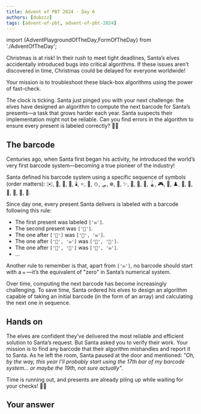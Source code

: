 ```yaml
---
title: Advent of PBT 2024 · Day 6
authors: [dubzzz]
tags: [advent-of-pbt, advent-of-pbt-2024]
---
```


import {AdventPlaygroundOfTheDay,FormOfTheDay} from './AdventOfTheDay';

Christmas is at risk! In their rush to meet tight deadlines, Santa’s elves accidentally introduced bugs into critical algorithms. If these issues aren’t discovered in time, Christmas could be delayed for everyone worldwide!

Your mission is to troubleshoot these black-box algorithms using the power of fast-check.

The clock is ticking. Santa just pinged you with your next challenge: the elves have designed an algorithm to compute the next barcode for Santa’s presents—a task that grows harder each year. Santa suspects their implementation might not be reliable. Can you find errors in the algorithm to ensure every present is labeled correctly? 🎄🔧

<!--truncate-->

## The barcode

Centuries ago, when Santa first began his activity, he introduced the world’s very first barcode system—becoming a true pioneer of the industry!

Santa defined his barcode system using a specific sequence of symbols (order matters): ✉️, 🧺, 🎄, 🔔, 🕯️, ⭐, 🦌, ⛄, 🛷, ❄️, 🎿, ✨, 🤩, 🥳, 🎈, 🪀, 🎮, 🎲, ♟️, 💝, 🎀, 🧦, 🎅, 🤶, 🎁.

Since day one, every present Santa delivers is labeled with a barcode following this rule:

- The first present was labeled `['✉️']`.
- The second present was `['🧺']`.
- The one after `['🎁']` was `['🧺', '✉️']`.
- The one after `['🧺', '✉️']` was `['🧺', '🧺']`.
- The one after `['🧺', '🎁']` was `['🎄', '✉️']`.
- ...

Another rule to remember is that, apart from `['✉️']`, no barcode should start with a `✉️` —it’s the equivalent of "zero" in Santa’s numerical system.

Over time, computing the next barcode has become increasingly challenging. To save time, Santa ordered his elves to design an algorithm capable of taking an initial barcode (in the form of an array) and calculating the next one in sequence.

## Hands on

The elves are confident they’ve delivered the most reliable and efficient solution to Santa’s request. But Santa asked you to verify their work. Your mission is to find any barcode that their algorithm mishandles and report it to Santa. As he left the room, Santa paused at the door and mentioned: _"Oh, by the way, this year I’ll probably start using the 17th bar of my barcode system... or maybe the 19th, not sure actually"_.

Time is running out, and presents are already piling up while waiting for your checks! 🎄🔧

<AdventPlaygroundOfTheDay />

## Your answer

<FormOfTheDay />
